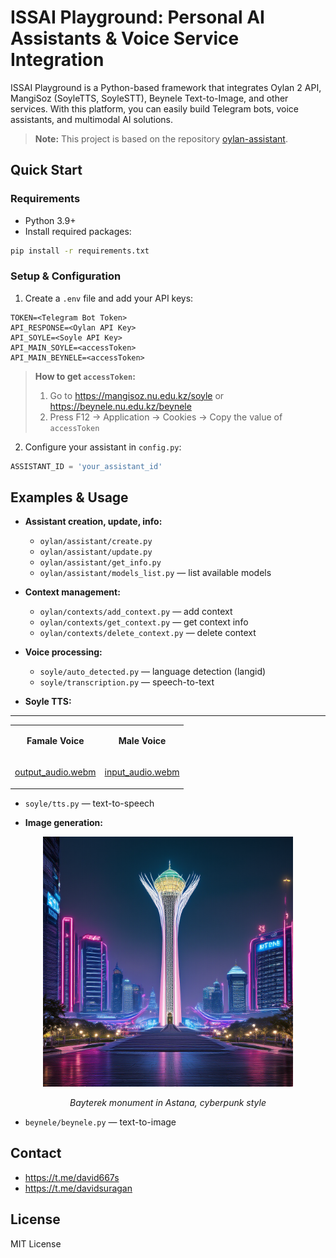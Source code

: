 
# ISSAI Playground: Personal AI Assistants & Voice Service Integration

ISSAI Playground is a Python-based framework that integrates Oylan 2 API, MangiSoz (SoyleTTS, SoyleSTT), Beynele Text-to-Image, and other services. With this platform, you can easily build Telegram bots, voice assistants, and multimodal AI solutions.

> **Note:** This project is based on the repository [oylan-assistant](https://github.com/dauitsuragan002/oylan-assistant).

## Quick Start

### Requirements

- Python 3.9+
- Install required packages:

```bash
pip install -r requirements.txt
```

### Setup & Configuration

1. Create a `.env` file and add your API keys:

```env
TOKEN=<Telegram Bot Token>
API_RESPONSE=<Oylan API Key>
API_SOYLE=<Soyle API Key>
API_MAIN_SOYLE=<accessToken>
API_MAIN_BEYNELE=<accessToken>
```

> **How to get `accessToken`:**
> 1. Go to https://mangisoz.nu.edu.kz/soyle or https://beynele.nu.edu.kz/beynele
> 2. Press F12 → Application → Cookies → Copy the value of `accessToken`

2. Configure your assistant in `config.py`:

```python
ASSISTANT_ID = 'your_assistant_id'
```

## Examples & Usage

- **Assistant creation, update, info:**
  - `oylan/assistant/create.py`
  - `oylan/assistant/update.py`
  - `oylan/assistant/get_info.py`
  - `oylan/assistant/models_list.py` — list available models

- **Context management:**
  - `oylan/contexts/add_context.py` — add context
  - `oylan/contexts/get_context.py` — get context info
  - `oylan/contexts/delete_context.py` — delete context

- **Voice processing:**
  - `soyle/auto_detected.py` — language detection (langid)
  - `soyle/transcription.py` — speech-to-text

- **Soyle TTS:**
-----
<table>
<tr>
<td align="center">
    
**Famale Voice**
</td>
<td align="center">
    
**Male Voice**
</td>
</tr>

<tr>
<td align="center">

[output_audio.webm](https://github.com/user-attachments/assets/e4e78b48-e46e-4b0e-81cf-d4b721b5a981)

</td>
<td align="center">
  
[input_audio.webm](https://github.com/user-attachments/assets/065313f3-408f-4b8e-b46c-04364403f454)

</td>
</tr>
</table>


  - `soyle/tts.py` — text-to-speech

- **Image generation:**
<p align="center">
  <img src="beynele/generated_images/BayterekmonumentinAstanacyberp_1.png" alt="Bayterek in Cyberpunk Style" width="400"/>
</p>

<p align="center"><i>Bayterek monument in Astana, cyberpunk style</i></p>

  - `beynele/beynele.py` — text-to-image

## Contact

- https://t.me/david667s
- https://t.me/davidsuragan

## License

MIT License
